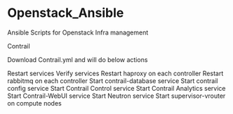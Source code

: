 # Openstack_Ansible
Ansible Scripts for Openstack Infra management

Contrail 

Download Contrail.yml and will do below actions

  Restart services
  Verify services
  Restart haproxy on each controller
  Restart rabbitmq on each controller
  Start contrail-database service 
  Start contrail config service 
  Start Contrail Control service 
  Start Contrail Analytics service 
  Start Contrail-WebUI service 
  Start Neutron service 
  Start supervisor-vrouter on compute nodes
